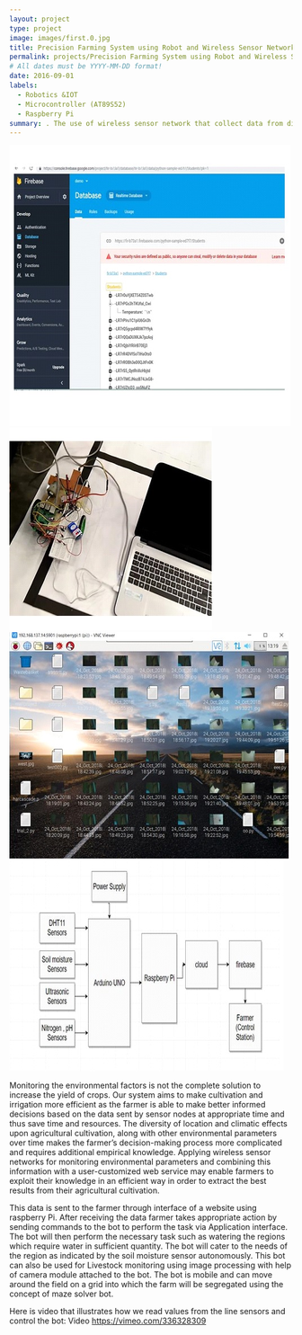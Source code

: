 ```yaml
---
layout: project
type: project
image: images/first.0.jpg
title: Precision Farming System using Robot and Wireless Sensor Networks, IOT
permalink: projects/Precision Farming System using Robot and Wireless Sensor Networks, IOT
# All dates must be YYYY-MM-DD format!
date: 2016-09-01
labels:
  - Robotics &IOT
  - Microcontroller (AT89S52) 
  - Raspberry Pi
summary: . The use of wireless sensor network that collect data from different sensors deployed at various nodes in different farm grids and send it through the wireless protocol.The collected data provide the information about the various environmental factors..
---
```


<div class="ui small rounded images">
  <img class="ui image" src="../images/first.1.jpg">
  <img class="ui image" src="../images/first.2.jpg">
  <img class="ui image" src="../images/first.3.jpg">
  <img class="ui image" src="../images/first.4.jpg">
</div>

Monitoring the environmental factors is not the complete solution to increase the yield of crops. Our system aims to make cultivation and irrigation more efficient as the farmer is able to make better informed decisions based on the data sent by sensor nodes at appropriate time and thus save time and resources. The diversity of location and climatic effects upon agricultural cultivation, along with other environmental parameters over time makes the farmer’s decision-making process more complicated and requires additional empirical knowledge. Applying wireless sensor networks for monitoring environmental parameters and combining this information with a user-customized web service may enable farmers to exploit their knowledge in an efficient way in order to extract the best results from their agricultural cultivation.   

This data is sent to the farmer through interface of a website using raspberry Pi. After receiving the data farmer takes appropriate action by sending commands to the bot to perform the task via Application interface. The bot will then perform the necessary task such as watering the regions which require water in sufficient quantity.  The bot will cater to the needs of the region as indicated by the soil moisture sensor autonomously. This bot can also be used for Livestock monitoring using image processing with help of camera module attached to the bot. The bot is mobile and can move around the field on a grid into which the farm will be segregated using the concept of maze solver bot.

Here is video that illustrates how we read values from the line sensors and control the bot: Video https://vimeo.com/336328309







